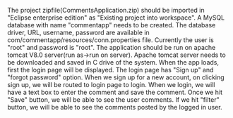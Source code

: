 The project zipfile(CommentsApplication.zip) should be imported in "Eclipse enterprise edition" as "Existing project into workspace". 
A MySQL database with name "commentapp" needs to be created.
The database driver, URL, username, password are available in com/commentapp/resources/conn.properties file.
Currently the user is "root" and password is "root".
The application should be run on apache tomcat V8.0 server(run as->run on server).
Apache tomcat server needs to be downloaded and saved in C drive of the system.
When the app loads, first the login page will be displayed. The login page has "Sign up" and "forgot password" option.
When we sign up for a new account, on clicking sign up, we will be routed to login page to login.
When we login, we will have a text box to enter the comment and save the comment.
Once we hit "Save" button, we will be able to see the user comments.
If we hit "filter" button, we will be able to see the comments posted by the logged in user.
